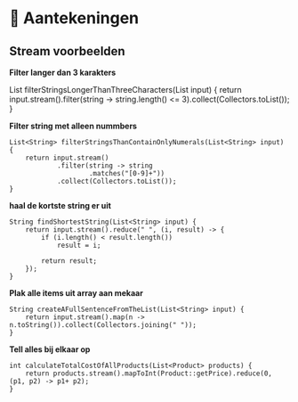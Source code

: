 # 📓 Aantekeningen

## Stream voorbeelden
**Filter langer dan 3 karakters**

 List<String> filterStringsLongerThanThreeCharacters(List<String> input) {
        return input.stream().filter(string -> string.length() <= 3).collect(Collectors.toList());
    }
                                                                                                 
**Filter string met alleen nummbers**
                                                                                                 
    List<String> filterStringsThanContainOnlyNumerals(List<String> input) {
        return input.stream()
                .filter(string -> string
                        .matches("[0-9]+"))
                .collect(Collectors.toList());
    }
    
 
**haal de kortste string er uit**

    String findShortestString(List<String> input) {
        return input.stream().reduce(" ", (i, result) -> {
            if (i.length() < result.length())
                result = i;

            return result;
        });
    }

**Plak alle items uit array aan mekaar**

    String createAFullSentenceFromTheList(List<String> input) {
        return input.stream().map(n -> n.toString()).collect(Collectors.joining(" "));
    }
 
**Tell alles bij elkaar op**

    int calculateTotalCostOfAllProducts(List<Product> products) {
        return products.stream().mapToInt(Product::getPrice).reduce(0, (p1, p2) -> p1+ p2);
    }

